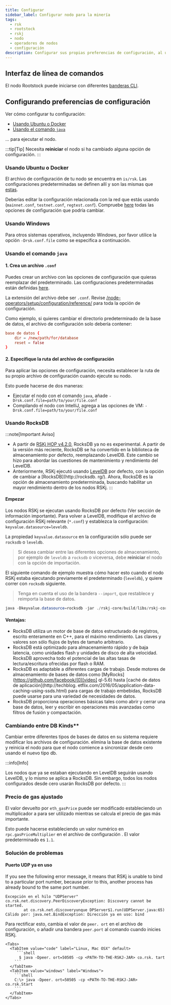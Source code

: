 ```yaml
---
title: Configurar
sidebar_label: Configurar nodo para la minería
tags:
  - rsk
  - rootstock
  - rskj
  - nodo
  - operadores de nodos
  - configuración
description: Configurar sus propias preferencias de configuración, al usar el comando Java, Ubuntu, Azure, AWS o Docker
---
```


## Interfaz de línea de comandos

El nodo Rootstock puede iniciarse con diferentes
[banderas CLI](/node-operators/setup/configuration/cli/).

## Configurando preferencias de configuración

Ver cómo configurar tu configuración:

- [Usando Ubuntu o Docker](#using-ubuntu-or-docker)
- [Usando el comando `java`](#using-java-command)

&hellip; para ejecutar el nodo.

:::tip[Tip]
Necesita **reiniciar** el nodo si ha cambiado alguna opción de configuración.
:::

### Usando Ubuntu o Docker

El archivo de configuración de tu nodo se encuentra en `is/rsk`.
Las configuraciones predeterminadas se definen allí y son las mismas que [estas](https://github.com/rsksmart/artifacts/tree/master/rskj-ubuntu-installer/config).

Deberías editar la configuración relacionada con la red que estás usando (`mainnet.conf`, `testnet.conf`, `regtest.conf`).
Compruebe [here](/node-operators/setup/configuration/reference) todas las opciones de configuración que podría cambiar.

### Usando Windows

Para otros sistemas operativos, incluyendo Windows, por favor utilice la opción `-Drsk.conf.file` como se especifica a continuación.

### Usando el comando `java`

#### 1. Crea un archivo `.conf`

Puedes crear un archivo con las opciones de configuración que quieras reemplazar del predeterminado.
Las configuraciones predeterminadas están definidas [here](https://github.com/rsksmart/rskj/tree/master/rskj-core/src/main/resources/config).

La extensión del archivo debe ser `.conf`.
Revise [/node-operators/setup/configuration/reference/](/node-operators/setup/configuration/reference/) para toda la opción de configuración.

Como ejemplo, si quieres cambiar el directorio predeterminado de la base de datos, el archivo de configuración solo debería contener:

```conf
base de datos {
    dir = /new/path/for/database
    reset = false
}
```

#### 2. Especifique la ruta del archivo de configuración

Para aplicar las opciones de configuración, necesita establecer la ruta de su propio archivo de configuración cuando ejecute su nodo.

Esto puede hacerse de dos maneras:

- Ejecutar el nodo con el comando `java`, añade `-Drsk.conf.file=path/to/your/file.conf`
- Compilando el nodo con IntelliJ, agrega a las opciones de VM: `-Drsk.conf.file=path/to/your/file.conf`

### Usando RocksDB

:::note[Important Aviso]

- A partir de [RSKj HOP v4.2.0](https://github.com/rsksmart/rskj/releases/tag/HOP-4.2.0), RocksDB ya no es experimental. A partir de la versión más reciente, RocksDB se ha convertido en la biblioteca de almacenamiento por defecto, reemplazando LevelDB. Este cambio se hizo para abordar las cuestiones de mantenimiento y rendimiento del LevelDB.
- Anteriormente, RSKj ejecutó usando [LevelDB](https://dbdb.io/db/leveldb) por defecto, con la opción de cambiar a [RocksDB](http://rocksdb. rg/). Ahora, RocksDB es la opción de almacenamiento predeterminada, buscando habilitar un mayor rendimiento dentro de los nodos RSKj.
  :::

#### Empezar

Los nodos RSKj se ejecutan usando RocksDB por defecto (Ver sección de información importante). Para volver a LevelDB, modifique el archivo de configuración RSKj relevante (`*.conf`) y establezca la configuración: `keyvalue.datasource=leveldb`.

La propiedad `keyvalue.datasource` en la configuración
sólo puede ser `rocksdb` o `leveldb`.

> Si desea cambiar entre las diferentes opciones de almacenamiento,
> por ejemplo de `leveldb` a `rocksdb` o viceversa,
> debe **reiniciar** el nodo con la opción de importación.

El siguiente comando de ejemplo muestra cómo hacer esto cuando
el nodo RSKj estaba ejecutando previamente el predeterminado (`leveldb`),
y quiere correr con `rocksdb` siguiente.

> Tenga en cuenta el uso de la bandera `--import`, que restablece y reimporta la base de datos.

```java
java -Dkeyvalue.datasource=rocksdb -jar ./rskj-core/build/libs/rskj-core-*-all.jar --testnet --import
```

#### Ventajas:

- RocksDB utiliza un motor de base de datos estructurado de registros, escrito enteramente en C++, para el máximo rendimiento. Las claves y valores son sólo flujos de bytes de tamaño arbitrario.
- RocksDB está optimizado para almacenamiento rápido y de baja latencia, como unidades flash y unidades de disco de alta velocidad. RocksDB aprovecha todo el potencial de las altas tasas de lectura/escritura ofrecidas por flash o RAM.
- RocksDB es adaptable a diferentes cargas de trabajo. Desde motores de almacenamiento de bases de datos como [MyRocks](https://github.com/facebook/(0)[video] ql-5.6) hasta [caché de datos de aplicación](http://techblog. etflix.com/2016/05/application-data-caching-using-ssds.html) para cargas de trabajo embebidas, RocksDB puede usarse para una variedad de necesidades de datos.
- RocksDB proporciona operaciones básicas tales como abrir y cerrar una base de datos, leer y escribir en operaciones más avanzadas como filtros de fusión y compactación.

### Cambiando entre DB Kinds\*\*

Cambiar entre diferentes tipos de bases de datos en su sistema requiere modificar los archivos de configuración. elimina la base de datos existente y reinicia el nodo para que el nodo comience a sincronizar desde cero usando el nuevo tipo db.

:::info\[Info]

Los nodos que ya se estaban ejecutando en LevelDB seguirán usando LevelDB, y lo mismo se aplica a RocksDB. Sin embargo, todos los nodos configurados desde cero usarán RocksDB por defecto.
:::

### Precio de gas ajustado

El valor devuelto por `eth_gasPrice` puede ser modificado estableciendo un multiplicador a
para ser utilizado mientras se calcula el precio de gas más importante.

Esto puede hacerse estableciendo un valor numérico en `rpc.gasPriceMultiplier` en el archivo de configuración
. El valor predeterminado es `1.1`.

### Solución de problemas

#### Puerto UDP ya en uso

If you see the following error message,
it means that RSKj is unable to bind to a particular port number,
because prior to this, another process has already bound to the same port number.

```text
Excepción en el hilo "UDPServer" co.rsk.net.discovery.PeerDiscoveryException: Discovery cannot be started.
        at co.rsk.net.discoveryunque DPServer$1.run(UDPServer.java:65)
Cálido por: java.net.BindException: Dirección ya en uso: bind
```

Para rectificar esto,
cambia el valor de `peer. ort` en el archivo de configuración,
o añadir una bandera `peer.port` al comando cuando inicies RSKj.

````mdx-code-block
<Tabs>
  <TabItem value="code" label="Linux, Mac OSX" default>
     ```shell
      $ java -Dpeer. ort=50505 -cp <PATH-TO-THE-RSKJ-JAR> co.rsk. tart
    ```
  </TabItem>
  <TabItem value="windows" label="Windows">
    ```shell
    C:\> java -Dpeer. ort=50505 -cp <PATH-TO-THE-RSKJ-JAR> co.rsk.Start
    ```
  </TabItem>
</Tabs>
````
